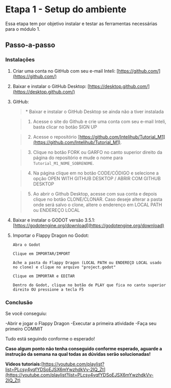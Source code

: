 # Etapa 1 - Setup do ambiente

Essa etapa tem por objetivo instalar e testar as ferramentas necessárias para o módulo 1.

## Passo-a-passo

### Instalações

1. Criar uma conta no GitHub com seu e-mail Inteli: [https://github.com/](https://github.com/)
2. Baixar e instalar o GitHub Desktop: [https://desktop.github.com/](https://desktop.github.com/)

3. GitHub:
  
   > \* Baixar e instalar o GitHub Desktop se ainda não a tiver instalada

   > 1. Acesse o site do Github e crie uma conta com seu e-mail Inteli, basta clicar no botão SIGN UP
   
   > 2. Acesse o repositório [https://github.com/Intelihub/Tutorial_M1](https://github.com/Intelihub/Tutorial_M1).

   > 3. Clique no botão FORK ou GARFO no canto superior direito da página do repositório e mude o nome para `Tutorial_M1_NOME_SOBRENOME`.

   > 4. Na página clique em no botão CODE/CÓDIGO e selecione a opção OPEN WITH GITHUB DESKTOP / ABRIR COM GITHUB DESKTOP

   > 5. Ao abrir o Github Desktop, acesse com sua conta e depois clique no botão CLONE/CLONAR. Caso deseje alterar a pasta onde será salvo o clone, altere o enderenço em LOCAL PATH ou ENDEREÇO LOCAL

4. Baixar e instalar o GODOT versão 3.5.1: [https://godotengine.org/download](https://godotengine.org/download)
5. Importar o Flappy Dragon no Godot:

   `Abra o Godot`
   
   `Clique em IMPORTAR/IMPORT`

   `Ache a pasta do Flappy Dragon (LOCAL PATH ou ENDEREÇO LOCAL usado no clone) e clique no arquivo "project.godot"`

   `Clique em IMPORTAR e EDITAR`

   `Dentro do Godot, clique no botão de PLAY que fica no canto superior direito OU pressione a tecla F5`

### Conclusão
Se você conseguiu:

-Abrir e jogar o Flappy Dragon
-Executar a primeira atividade
-Faça seu primeiro COMMIT

Tudo está seguindo conforme o esperado!

**Caso algum ponto não tenha conseguido conforme esperado, aguarde a instrução da semana na qual todas as dúvidas serão solucionadas!**

**Vídeos tutoriais:**[https://youtube.com/playlist?list=PLcsy4yqfYDSoEJSX6mYwzhdkVv-2IQ_Zt](https://youtube.com/playlist?list=PLcsy4yqfYDSoEJSX6mYwzhdkVv-2IQ_Zt)
